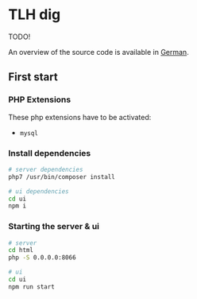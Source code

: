 # TLH dig

TODO!

An overview of the source code is available in [German](./documentation/de/Main.md).

## First start

### PHP Extensions

These php extensions have to be activated:

* `mysql`

### Install dependencies

```bash
# server dependencies
php7 /usr/bin/composer install

# ui dependencies
cd ui
npm i
```

### Starting the server & ui

```bash
# server
cd html
php -S 0.0.0.0:8066

# ui
cd ui
npm run start
```